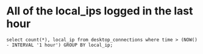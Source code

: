 

# All of the local_ips logged in the last hour

    select count(*), local_ip from desktop_connections where time > (NOW() - INTERVAL '1 hour') GROUP BY local_ip;